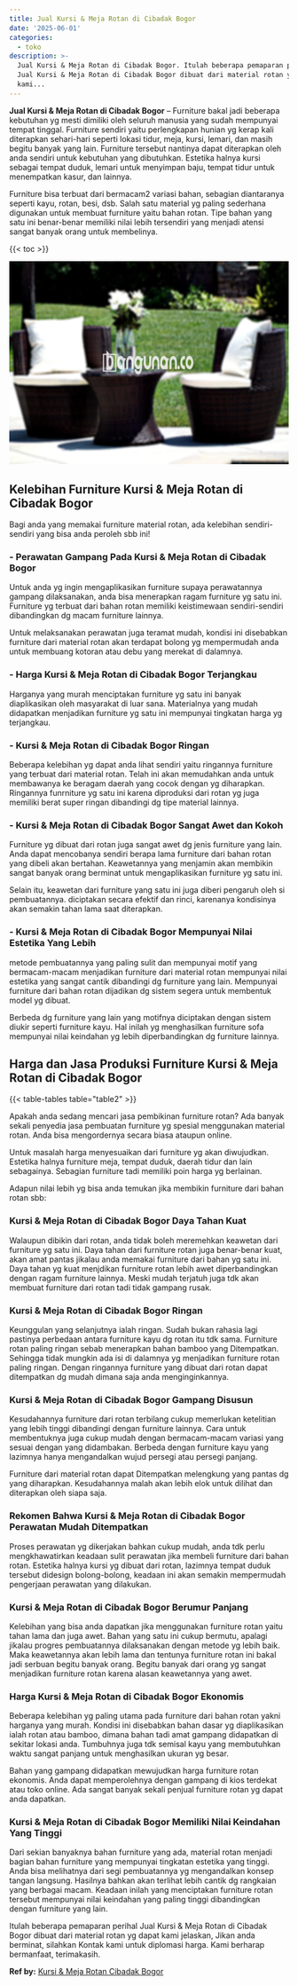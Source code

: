 ```yaml
---
title: Jual Kursi & Meja Rotan di Cibadak Bogor
date: '2025-06-01'
categories:
  - toko
description: >-
  Jual Kursi & Meja Rotan di Cibadak Bogor. Itulah beberapa pemaparan perihal
  Jual Kursi & Meja Rotan di Cibadak Bogor dibuat dari material rotan yg dapat
  kami...
---
```


**Jual Kursi & Meja Rotan di Cibadak Bogor** – Furniture bakal jadi beberapa kebutuhan yg mesti dimiliki oleh seluruh manusia yang sudah mempunyai tempat tinggal. Furniture sendiri yaitu perlengkapan hunian yg kerap kali diterapkan sehari-hari seperti lokasi tidur, meja, kursi, lemari, dan masih begitu banyak yang lain. Furniture tersebut nantinya dapat diterapkan oleh anda sendiri untuk kebutuhan yang dibutuhkan. Estetika halnya kursi sebagai tempat duduk, lemari untuk menyimpan baju, tempat tidur untuk menempatkan kasur, dan lainnya.

Furniture bisa terbuat dari bermacam2 variasi bahan, sebagian diantaranya seperti kayu, rotan, besi, dsb. Salah satu material yg paling sederhana digunakan untuk membuat furniture yaitu bahan rotan. Tipe bahan yang satu ini benar-benar memiliki nilai lebih tersendiri yang menjadi atensi sangat banyak orang untuk membelinya.

{{< toc >}}

![Jual Kursi & Meja Rotan di Cibadak Bogor](/images/kursi-meja-rotan-murah41.png)

## Kelebihan Furniture Kursi & Meja Rotan di Cibadak Bogor

Bagi anda yang memakai furniture material rotan, ada kelebihan sendiri-sendiri yang bisa anda peroleh sbb ini!

### \- Perawatan Gampang Pada Kursi & Meja Rotan di Cibadak Bogor

Untuk anda yg ingin mengaplikasikan furniture supaya perawatannya gampang dilaksanakan, anda bisa menerapkan ragam furniture yg satu ini. Furniture yg terbuat dari bahan rotan memiliki keistimewaan sendiri-sendiri dibandingkan dg macam furniture lainnya.

Untuk melaksanakan perawatan juga teramat mudah, kondisi ini disebabkan furniture dari material rotan akan terdapat bolong yg mempermudah anda untuk membuang kotoran atau debu yang merekat di dalamnya.

### \- Harga Kursi & Meja Rotan di Cibadak Bogor Terjangkau

Harganya yang murah menciptakan furniture yg satu ini banyak diaplikasikan oleh masyarakat di luar sana. Materialnya yang mudah didapatkan menjadikan furniture yg satu ini mempunyai tingkatan harga yg terjangkau.

### \- Kursi & Meja Rotan di Cibadak Bogor Ringan

Beberapa kelebihan yg dapat anda lihat sendiri yaitu ringannya furniture yang terbuat dari material rotan. Telah ini akan memudahkan anda untuk membawanya ke beragam daerah yang cocok dengan yg diharapkan. Ringannya funrniture yg satu ini karena diproduksi dari rotan yg juga memiliki berat super ringan dibandingi dg tipe material lainnya.

### \- Kursi & Meja Rotan di Cibadak Bogor Sangat Awet dan Kokoh

Furniture yg dibuat dari rotan juga sangat awet dg jenis furniture yang lain. Anda dapat mencobanya sendiri berapa lama furniture dari bahan rotan yang dibeli akan bertahan. Keawetannya yang menjamin akan membikin sangat banyak orang berminat untuk mengaplikasikan furniture yg satu ini.

Selain itu, keawetan dari furniture yang satu ini juga diberi pengaruh oleh si pembuatannya. diciptakan secara efektif dan rinci, karenanya kondisinya akan semakin tahan lama saat diterapkan.

### \- Kursi & Meja Rotan di Cibadak Bogor Mempunyai Nilai Estetika Yang Lebih

metode pembuatannya yang paling sulit dan mempunyai motif yang bermacam-macam menjadikan furniture dari material rotan mempunyai nilai estetika yang sangat cantik dibandingi dg furniture yang lain. Mempunyai furniture dari bahan rotan dijadikan dg sistem segera untuk membentuk model yg dibuat.

Berbeda dg furniture yang lain yang motifnya diciptakan dengan sistem diukir seperti furniture kayu. Hal inilah yg menghasilkan furniture sofa mempunyai nilai keindahan yg lebih diperbandingkan dg furniture lainnya.

## Harga dan Jasa Produksi Furniture Kursi & Meja Rotan di Cibadak Bogor

{{< table-tables table="table2" >}}

Apakah anda sedang mencari jasa pembikinan furniture rotan? Ada banyak sekali penyedia jasa pembuatan furniture yg spesial menggunakan material rotan. Anda bisa mengordernya secara biasa ataupun online.

Untuk masalah harga menyesuaikan dari furniture yg akan diwujudkan. Estetika halnya furniture meja, tempat duduk, daerah tidur dan lain sebagainya. Sebagian furniture tadi memiliki poin harga yg berlainan.

Adapun nilai lebih yg bisa anda temukan jika membikin furniture dari bahan rotan sbb:

### Kursi & Meja Rotan di Cibadak Bogor Daya Tahan Kuat

Walaupun dibikin dari rotan, anda tidak boleh meremehkan keawetan dari furniture yg satu ini. Daya tahan dari furniture rotan juga benar-benar kuat, akan amat pantas jikalau anda memakai furniture dari bahan yg satu ini. Daya tahan yg kuat menjdikan furniture rotan lebih awet diperbandingkan dengan ragam furniture lainnya. Meski mudah terjatuh juga tdk akan membuat furniture dari rotan tadi tidak gampang rusak.

### Kursi & Meja Rotan di Cibadak Bogor Ringan

Keunggulan yang selanjutnya ialah ringan. Sudah bukan rahasia lagi pastinya perbedaan antara furniture kayu dg rotan itu tdk sama. Furniture rotan paling ringan sebab menerapkan bahan bamboo yang Ditempatkan. Sehingga tidak mungkin ada isi di dalamnya yg menjadikan furniture rotan paling ringan. Dengan ringannya furniture yang dibuat dari rotan dapat ditempatkan dg mudah dimana saja anda menginginkannya.

### Kursi & Meja Rotan di Cibadak Bogor Gampang Disusun

Kesudahannya furniture dari rotan terbilang cukup memerlukan ketelitian yang lebih tinggi dibandingi dengan furniture lainnya. Cara untuk membentuknya juga cukup mudah dengan bermacam-macam variasi yang sesuai dengan yang didambakan. Berbeda dengan furniture kayu yang lazimnya hanya mengandalkan wujud persegi atau persegi panjang.

Furniture dari material rotan dapat Ditempatkan melengkung yang pantas dg yang diharapkan. Kesudahannya malah akan lebih elok untuk dilihat dan diterapkan oleh siapa saja.

### Rekomen Bahwa Kursi & Meja Rotan di Cibadak Bogor Perawatan Mudah Ditempatkan

Proses perawatan yg dikerjakan bahkan cukup mudah, anda tdk perlu mengkhawatirkan keadaan sulit perawatan jika membeli furniture dari bahan rotan. Estetika halnya kursi yg dibuat dari rotan, lazimnya tempat duduk tersebut didesign bolong-bolong, keadaan ini akan semakin mempermudah pengerjaan perawatan yang dilakukan.

### Kursi & Meja Rotan di Cibadak Bogor Berumur Panjang

Kelebihan yang bisa anda dapatkan jika menggunakan furniture rotan yaitu tahan lama dan juga awet. Bahan yang satu ini cukup bermutu, apalagi jikalau progres pembuatannya dilaksanakan dengan metode yg lebih baik. Maka keawetannya akan lebih lama dan tentunya furniture rotan ini bakal jadi serbuan begitu banyak orang. Begitu banyak dari orang yg sangat menjadikan furniture rotan karena alasan keawetannya yang awet.

### Harga Kursi & Meja Rotan di Cibadak Bogor Ekonomis

Beberapa kelebihan yg paling utama pada furniture dari bahan rotan yakni harganya yang murah. Kondisi ini disebabkan bahan dasar yg diaplikasikan ialah rotan atau bamboo, dimana bahan tadi amat gampang didapatkan di sekitar lokasi anda. Tumbuhnya juga tdk semisal kayu yang membutuhkan waktu sangat panjang untuk menghasilkan ukuran yg besar.

Bahan yang gampang didapatkan mewujudkan harga furniture rotan ekonomis. Anda dapat memperolehnya dengan gampang di kios terdekat atau toko online. Ada sangat banyak sekali penjual furniture rotan yg dapat anda dapatkan.

### Kursi & Meja Rotan di Cibadak Bogor Memiliki Nilai Keindahan Yang Tinggi

Dari sekian banyaknya bahan furniture yang ada, material rotan menjadi bagian bahan furniture yang mempunyai tingkatan estetika yang tinggi. Anda bisa melihatnya dari segi pembuatannya yg mengandalkan konsep tangan langsung. Hasilnya bahkan akan terlihat lebih cantik dg rangkaian yang berbagai macam. Keadaan inilah yang menciptakan furniture rotan tersebut mempunyai nilai keindahan yang paling tinggi dibandingkan dengan furniture yang lain.

Itulah beberapa pemaparan perihal Jual Kursi & Meja Rotan di Cibadak Bogor dibuat dari material rotan yg dapat kami jelaskan, Jikan anda berminat, silahkan Kontak kami untuk diplomasi harga. Kami berharap bermanfaat, terimakasih.

**Ref by:** [Kursi & Meja Rotan Cibadak Bogor](https://id.wikipedia.org/wiki/Kursi)
